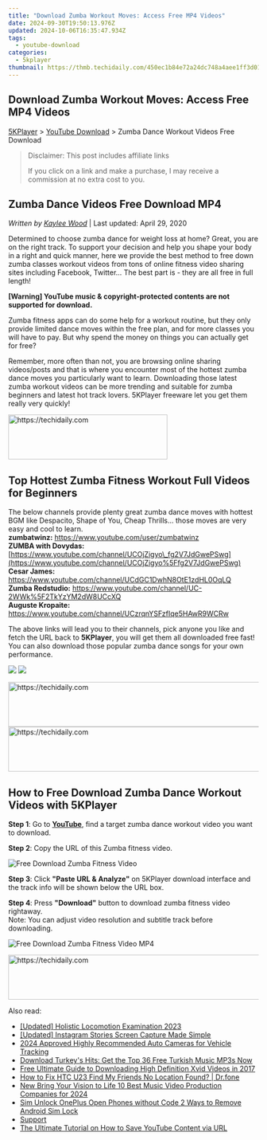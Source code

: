 ```yaml
---
title: "Download Zumba Workout Moves: Access Free MP4 Videos"
date: 2024-09-30T19:50:13.976Z
updated: 2024-10-06T16:35:47.934Z
tags:
  - youtube-download
categories:
  - 5kplayer
thumbnail: https://thmb.techidaily.com/450ec1b84e72a24dc748a4aee1ff3d014e9229d42ab5bd65b8cf7e7b256ed53c.jpg
---
```


## Download Zumba Workout Moves: Access Free MP4 Videos

[5KPlayer](https://tools.techidaily.com/5kplayer/products/) \> [YouTube Download](https://tools.techidaily.com/5kplayer/youtube-download/) \> Zumba Dance Workout Videos Free Download

>  Disclaimer: This post includes affiliate links
>
>  If you click on a link and make a purchase, I may receive a commission at no extra cost to you.
>

## Zumba Dance Videos Free Download MP4

 _Written by [Kaylee Wood](https://www.quora.com/profile/Amanda-Hu-21)_ | Last updated: April 29, 2020 

Determined to choose zumba dance for weight loss at home? Great, you are on the right track. To support your decision and help you shape your body in a right and quick manner, here we provide the best method to free down zumba classes workout videos from tons of online fitness video sharing sites including Facebook, Twitter… The best part is - they are all free in full length!

**\[Warning\] YouTube music & copyright-protected contents are not supported for download.**

Zumba fitness apps can do some help for a workout routine, but they only provide limited dance moves within the free plan, and for more classes you will have to pay. But why spend the money on things you can actually get for free?

Remember, more often than not, you are browsing online sharing videos/posts and that is where you encounter most of the hottest zumba dance moves you particularly want to learn. Downloading those latest zumba workout videos can be more trending and suitable for zumba beginners and latest hot track lovers. 5KPlayer freeware let you get them really very quickly!

<!-- affiliate ads begin -->
<a href="https://aligracehair.sjv.io/c/5597632/2135357/19272" target="_top" id="2135357">
  <img src="//a.impactradius-go.com/display-ad/19272-2135357" border="0" alt="https://techidaily.com" width="320" height="90"/>
</a>
<img height="0" width="0" src="https://aligracehair.sjv.io/i/5597632/2135357/19272" style="position:absolute;visibility:hidden;" border="0" />
<!-- affiliate ads end -->

## Top Hottest Zumba Fitness Workout Full Videos for Beginners

The below channels provide plenty great zumba dance moves with hottest BGM like Despacito, Shape of You, Cheap Thrills... those moves are very easy and cool to learn.  
**zumbatwinz:** <https://www.youtube.com/user/zumbatwinz>  
**ZUMBA with Dovydas:**[https://www.youtube.com/channel/UCOjZigyo\_fg2V7JdGwePSwg](https://www.youtube.com/channel/UCOjZigyo%5Ffg2V7JdGwePSwg)  
**Cesar James:** <https://www.youtube.com/channel/UCdGC1DwhN8OtE1zdHL0OqLQ>   
**Zumba Redstudio:** <https://www.youtube.com/channel/UC-2WWk%5F2TkYzYM2dW8UCcXQ>  
**Auguste Kropaite:** <https://www.youtube.com/channel/UCzrqnYSFzfIqe5HAwR9WCRw>

The above links will lead you to their channels, pick anyone you like and fetch the URL back to **5KPlayer**, you will get them all downloaded free fast! You can also download those popular zumba dance songs for your own performance.

[![](https://www.5kplayer.com/youtube-download/../button/freedownwhitewin.png)](https://tools.techidaily.com/5kplayer/products/) [![](https://www.5kplayer.com/youtube-download/../button/freedownbackmac.png)](https://tools.techidaily.com/5kplayer/products/) 

<!-- affiliate ads begin -->
<a href="https://appsumo.8odi.net/c/5597632/2118323/7443" target="_top" id="2118323">
  <img src="//a.impactradius-go.com/display-ad/7443-2118323" border="0" alt="https://techidaily.com" width="728" height="90"/>
</a>
<img height="0" width="0" src="https://appsumo.8odi.net/i/5597632/2118323/7443" style="position:absolute;visibility:hidden;" border="0" />
<!-- affiliate ads end -->

<!-- affiliate ads begin -->
<a href="https://appsumo.8odi.net/c/5597632/2100530/7443" target="_top" id="2100530">
  <img src="//a.impactradius-go.com/display-ad/7443-2100530" border="0" alt="https://techidaily.com" width="728" height="90"/>
</a>
<img height="0" width="0" src="https://appsumo.8odi.net/i/5597632/2100530/7443" style="position:absolute;visibility:hidden;" border="0" />
<!-- affiliate ads end -->

## How to Free Download Zumba Dance Workout Videos with 5KPlayer

**Step 1**: Go to [**YouTube**](http://youtube.com/), find a target zumba dance workout video you want to download.

**Step 2**: Copy the URL of this Zumba fitness video. 

![Free Download Zumba Fitness Video](https://www.5kplayer.com/youtube-download/img/zumba-dance-fitness-download.png) 

**Step 3**: Click **"Paste URL & Analyze"** on 5KPlayer download interface and the track info will be shown below the URL box. 

**Step 4**: Press **"Download"** button to download zumba fitness video rightaway.  
 Note: You can adjust video resolution and subtitle track before downloading.

![Free Download Zumba Fitness Video MP4](https://www.5kplayer.com/youtube-download/img/zumba-fitness-video-download-free.jpg)

<!-- affiliate ads begin -->
<a href="https://ephamedtechinc.pxf.io/c/5597632/2137229/26400" target="_top" id="2137229">
  <img src="//a.impactradius-go.com/display-ad/26400-2137229" border="0" alt="https://techidaily.com" width="728" height="90"/>
</a>
<img height="0" width="0" src="https://ephamedtechinc.pxf.io/i/5597632/2137229/26400" style="position:absolute;visibility:hidden;" border="0" />
<!-- affiliate ads end -->

<ins class="adsbygoogle"
     style="display:block"
     data-ad-format="autorelaxed"
     data-ad-client="ca-pub-7571918770474297"
     data-ad-slot="1223367746"></ins>

<ins class="adsbygoogle"
     style="display:block"
     data-ad-client="ca-pub-7571918770474297"
     data-ad-slot="8358498916"
     data-ad-format="auto"
     data-full-width-responsive="true"></ins>

<span class="atpl-alsoreadstyle">Also read:</span>
<div><ul>
<li><a href="https://some-techniques.techidaily.com/updated-holistic-locomotion-examination-2023/"><u>[Updated] Holistic Locomotion Examination 2023</u></a></li>
<li><a href="https://instagram-clips.techidaily.com/updated-instagram-stories-screen-capture-made-simple/"><u>[Updated] Instagram Stories Screen Capture Made Simple</u></a></li>
<li><a href="https://some-techniques.techidaily.com/2024-approved-highly-recommended-auto-cameras-for-vehicle-tracking/"><u>2024 Approved Highly Recommended Auto Cameras for Vehicle Tracking</u></a></li>
<li><a href="https://youtube-video-recordings.techidaily.com/download-turkeys-hits-get-the-top-36-free-turkish-music-mp3s-now/"><u>Download Turkey's Hits: Get the Top 36 Free Turkish Music MP3s Now</u></a></li>
<li><a href="https://youtube-video-recordings.techidaily.com/free-ultimate-guide-to-downloading-high-definition-xvid-videos-in-2017/"><u>Free Ultimate Guide to Downloading High Definition Xvid Videos in 2017</u></a></li>
<li><a href="https://fake-location.techidaily.com/how-to-fix-htc-u23-find-my-friends-no-location-found-drfone-by-drfone-virtual-android/"><u>How to Fix HTC U23 Find My Friends No Location Found? | Dr.fone</u></a></li>
<li><a href="https://ai-video-apps.techidaily.com/new-bring-your-vision-to-life-10-best-music-video-production-companies-for-2024/"><u>New Bring Your Vision to Life 10 Best Music Video Production Companies for 2024</u></a></li>
<li><a href="https://sim-unlock.techidaily.com/sim-unlock-oneplus-open-phones-without-code-2-ways-to-remove-android-sim-lock-by-drfone-android/"><u>Sim Unlock OnePlus Open Phones without Code 2 Ways to Remove Android Sim Lock</u></a></li>
<li><a href="https://youtube-video-recordings.techidaily.com/support/"><u>Support</u></a></li>
<li><a href="https://youtube-video-recordings.techidaily.com/the-ultimate-tutorial-on-how-to-save-youtube-content-via-url/"><u>The Ultimate Tutorial on How to Save YouTube Content via URL</u></a></li>
</ul></div>

